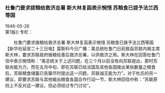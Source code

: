 ### 杜鲁门要求拨粮给救济总署  斯大林复函表示惋惜  苏粮食已拨予法兰西等国  

1946-05-26  
第1版()
专栏：

　　杜鲁门要求拨粮给救济总署
    斯大林复函表示惋惜
    苏粮食已拨予法兰西等国
    【新华社延安二十三日电】莫斯科今日广播：美总统杜鲁门日前致函苏联内阁主席斯大林，要求苏联政府拨粮给善后救济总署，以供救济之用。斯大林在回答杜鲁门信中表示惋惜称：“美总统关于上述问题，在三个月以前没有向苏联提出，那时苏联尚能为力，而在五月中旬，即在苏联已给法国及其他各国拨出某些数量之粮食后，苏联粮食储蓄已告罄尽时提出这一问题，苏联诚无能为力”。对于杜氏的另一建议，即要求苏联与其他输出粮食各国合作行动一节，斯大林回信中称：“苏联原则上不反对这一建议，但必须经过专门讨论”。  
